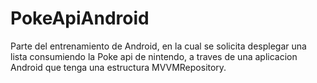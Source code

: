 # PokeApiAndroid
Parte del entrenamiento de Android, en la cual se solicita desplegar una lista consumiendo la Poke api de nintendo, a traves de una aplicacion Android que tenga una estructura MVVMRepository.
